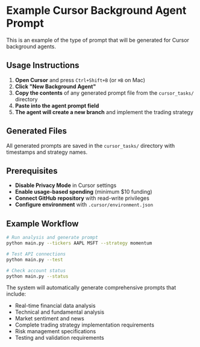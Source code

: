 # Example Cursor Background Agent Prompt

This is an example of the type of prompt that will be generated for Cursor background agents.

## Usage Instructions

1. **Open Cursor** and press `Ctrl+Shift+B` (or `⌘B` on Mac)
2. **Click "New Background Agent"**
3. **Copy the contents** of any generated prompt file from the `cursor_tasks/` directory
4. **Paste into the agent prompt field**
5. **The agent will create a new branch** and implement the trading strategy

## Generated Files

All generated prompts are saved in the `cursor_tasks/` directory with timestamps and strategy names.

## Prerequisites

- **Disable Privacy Mode** in Cursor settings
- **Enable usage-based spending** (minimum $10 funding)
- **Connect GitHub repository** with read-write privileges
- **Configure environment** with `.cursor/environment.json`

## Example Workflow

```bash
# Run analysis and generate prompt
python main.py --tickers AAPL MSFT --strategy momentum

# Test API connections
python main.py --test

# Check account status
python main.py --status
```

The system will automatically generate comprehensive prompts that include:
- Real-time financial data analysis
- Technical and fundamental analysis
- Market sentiment and news
- Complete trading strategy implementation requirements
- Risk management specifications
- Testing and validation requirements
